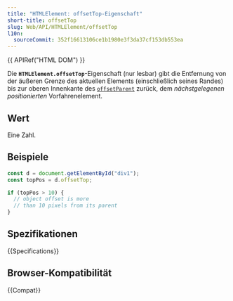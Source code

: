 ```yaml
---
title: "HTMLElement: offsetTop-Eigenschaft"
short-title: offsetTop
slug: Web/API/HTMLElement/offsetTop
l10n:
  sourceCommit: 352f16613106ce1b1980e3f3da37cf153db553ea
---
```


{{ APIRef("HTML DOM") }}

Die **`HTMLElement.offsetTop`**-Eigenschaft (nur lesbar) gibt die Entfernung von der äußeren Grenze des aktuellen Elements (einschließlich seines Randes) bis zur oberen Innenkante des [`offsetParent`](/de/docs/Web/API/HTMLelement/offsetParent) zurück, dem _nächstgelegenen positionierten_ Vorfahrenelement.

## Wert

Eine Zahl.

## Beispiele

```js
const d = document.getElementById("div1");
const topPos = d.offsetTop;

if (topPos > 10) {
  // object offset is more
  // than 10 pixels from its parent
}
```

## Spezifikationen

{{Specifications}}

## Browser-Kompatibilität

{{Compat}}
